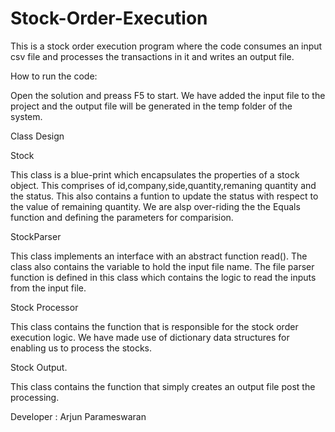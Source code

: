 # Stock-Order-Execution

This is a stock order execution program where the code consumes an input csv file and processes the transactions in it
and writes an output file.

How to run the code:

Open the solution and preass F5 to start. We have added the input file to the project and the output file will be generated in the temp folder of the system.

Class Design

Stock

This class is a blue-print which encapsulates the properties of a stock object. This comprises of
id,company,side,quantity,remaning quantity and the status.
This also contains a funtion to update the status with respect to the value of remaining quantity.
We are alsp over-riding the the Equals function and defining the parameters for comparision.

StockParser

This class implements an interface with an abstract function read().
The class also contains the variable to hold the input file name.
The file parser function is defined in this class which contains the logic to read the inputs from the input file.

Stock Processor

This class contains the function that is responsible for the stock order execution logic. We have made use of dictionary data structures for enabling us to process the stocks.

Stock Output.

This class contains the function that simply creates an output file post the processing.

Developer : Arjun Parameswaran
